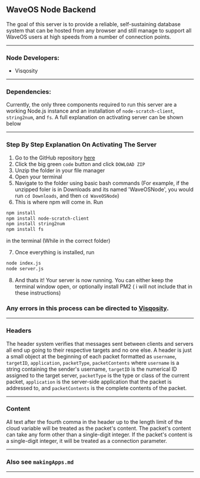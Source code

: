 ## WaveOS Node Backend
The goal of this server is to provide a reliable, self-sustaining database system that can be hosted from any browser and still manage to support all WaveOS users at high speeds from a number of connection points.

***

### Node Developers:
 - Visqosity

***

### Dependencies:
Currently, the only three components required to run this server are a working Node.js instance and an installation of `node-scratch-client`, `string2num`, and `fs`. A full explanation on activating server can be shown below

***

### Step By Step Explanation On Activating The Server
1. Go to the GitHub repository [here](https://github.com/Visqosity/WaveOS-Node-Backend)
2. Click the big green `code` button and click `DOWLOAD ZIP`
3. Unzip the folder in your file manager
4. Open your terminal
5. Navigate to the folder using basic bash commands (For example, if the unzipped foler is in Downloads and its named 'WaveOSNode', you would run `cd Downloads`, and  then `cd WaveOSNode`)
6. This is where npm will come in. Run
```sh
npm install
npm install node-scratch-client
npm install string2num
npm install fs
```
in the terminal (While in the correct folder)

7. Once everything is installed, run
```sh
node index.js
node server.js
```

8. And thats it! Your server is now running. You can either keep the terminal window open, or optionally install PM2 ( i will not include that in these instructions)

### Any errors in this process can be directed to [Visqosity](https://scratch.mit.edu/users/Visqosity).

***

### Headers
The header system verifies that messages sent between clients and servers all end up going to their respective targets and no one else. A header is just a small object at the beginning of each packet formatted as `username`, `targetID`, `application`, `packetType`, `packetContents` where `username` is a string containing the sender's username, `targetID` is the numerical ID assigned to the target server, `packetType` is the type or class of the current packet, `application` is the server-side application that the packet is addressed to, and `packetContents` is the complete contents of the packet.

***

### Content
All text after the fourth comma in the header up to the length limit of the cloud variable will be treated as the packet's content. The packet's content can take any form other than a single-digit integer. If the packet's content is a single-digit integer, it will be treated as a connection parameter.
***

### Also see `makingApps.md`

***